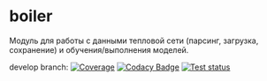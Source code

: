 # boiler
Модуль для работы с данными тепловой сети (парсинг, загрузка, сохранение) и обучения/выполнения моделей.

develop branch: 
[![Coverage](https://codecov.io/github/cool-soft/boiler/coverage.svg?branch=develop)](https://codecov.io/gh/cool-soft/boiler)
[![Codacy Badge](https://app.codacy.com/project/badge/Grade/2b070e8fe4874ca5b6b3fa06836daa7f)](https://www.codacy.com/gh/cool-soft/boiler/dashboard?utm_source=github.com&amp;utm_medium=referral&amp;utm_content=cool-soft/boiler&amp;utm_campaign=Badge_Grade)
[![Test status](https://github.com/cool-soft/boiler/actions/workflows/test-package.yml/badge.svg?branch=develop)](https://github.com/cool-soft/boiler/actions/workflows/test-package.yml)
